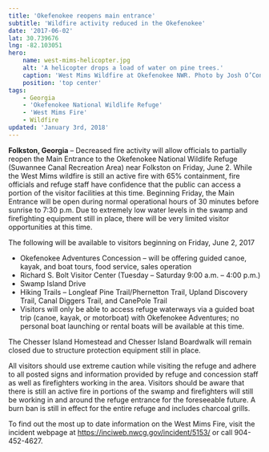 ```yaml
---
title: 'Okefenokee reopens main entrance'
subtitle: 'Wildfire activity reduced in the Okefenokee'
date: '2017-06-02'
lat: 30.739676
lng: -82.103051
hero:
    name: west-mims-helicopter.jpg
    alt: 'A helicopter drops a load of water on pine trees.'
    caption: 'West Mims Wildfire at Okefenokee NWR. Photo by Josh O’Connor, USFWS.'
    position: 'top center'
tags:
    - Georgia
    - 'Okefenokee National Wildlife Refuge'
    - 'West Mims Fire'
    - Wildfire
updated: 'January 3rd, 2018'
---
```


**Folkston, Georgia** – Decreased fire activity will allow officials to partially reopen the Main Entrance to the Okefenokee National Wildlife Refuge (Suwannee Canal Recreation Area) near Folkston on Friday, June 2. While the West Mims wildfire is still an active fire with 65% containment, fire officials and refuge staff have confidence that the public can access a portion of the visitor facilities at this time. Beginning Friday, the Main Entrance will be open during normal operational hours of 30 minutes before sunrise to 7:30 p.m. Due to extremely low water levels in the swamp and firefighting equipment still in place, there will be very limited visitor opportunities at this time.

The following will be available to visitors beginning on Friday, June 2, 2017  

  - Okefenokee Adventures Concession – will be offering guided canoe, kayak, and boat tours, food service, sales operation
  - Richard S. Bolt Visitor Center (Tuesday – Saturday 9:00 a.m. – 4:00 p.m.)
  - Swamp Island Drive
  - Hiking Trails – Longleaf Pine Trail/Phernetton Trail, Upland Discovery Trail, Canal Diggers Trail, and CanePole Trail
  - Visitors will only be able to access refuge waterways via a guided boat trip (canoe, kayak, or motorboat) with Okefenokee Adventures; no personal boat launching or rental boats will be available at this time. 

The Chesser Island Homestead and Chesser Island Boardwalk will remain closed due to structure protection equipment still in place.  

All visitors should use extreme caution while visiting the refuge and adhere to all posted signs and information provided by refuge and concession staff as well as firefighters working in the area. Visitors should be aware that there is still an active fire in portions of the swamp and firefighters will still be working in and around the refuge entrance for the foreseeable future.  A burn ban is still in effect for the entire refuge and includes charcoal grills.

To find out the most up to date information on the West Mims Fire, visit the incident webpage at https://inciweb.nwcg.gov/incident/5153/ or call 904-452-4627.
